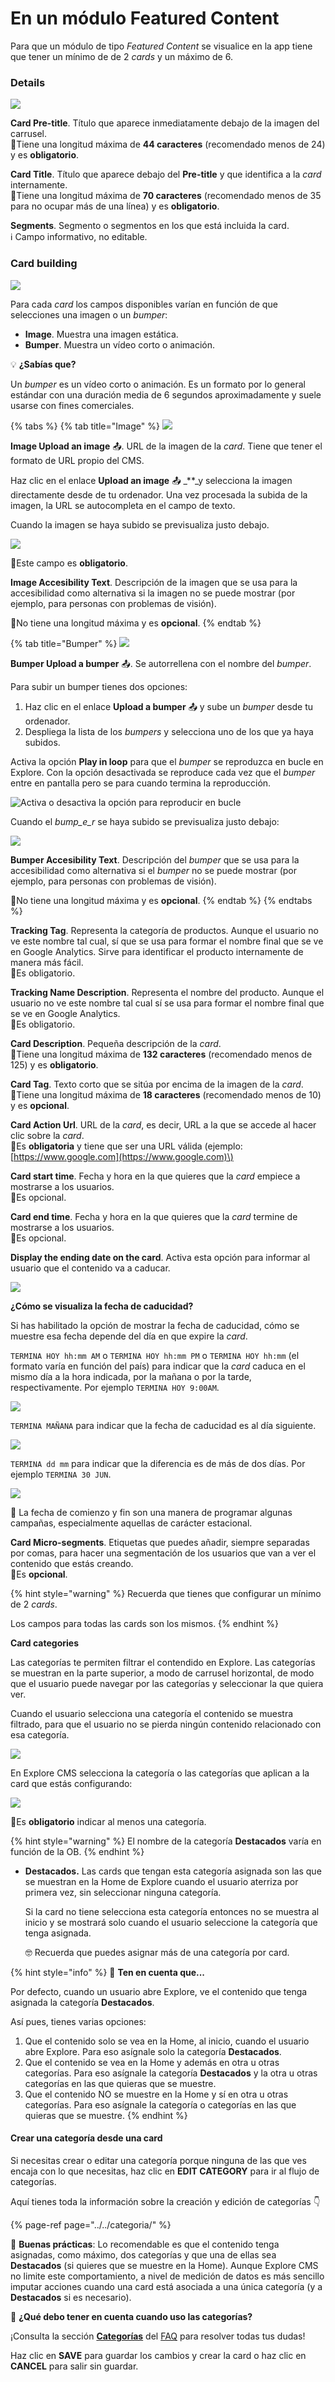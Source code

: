 # En un módulo Featured Content

Para que un módulo de tipo _Featured Content_ se visualice en la app tiene que tener un mínimo de de 2 _cards_ y un máximo de 6.

### Details

![](../../.gitbook/assets/details_featured_content.png)

**Card Pre-title**. Título que aparece inmediatamente debajo de la imagen del carrusel.  
🔅Tiene una longitud máxima de **44 caracteres** \(recomendado menos de 24\) y es **obligatorio**.

**Card Title**. Título que aparece debajo del **Pre-title** y que identifica a la _card_ internamente.  
🔅Tiene una longitud máxima de **70 caracteres** \(recomendado menos de 35 para no ocupar más de una línea\) y es **obligatorio**.

**Segments**. Segmento o segmentos en los que está incluida la card.  
 ℹ Campo informativo, no editable.

### Card building

![](../../.gitbook/assets/card_building_featured_content.png)

Para cada _card_ los campos disponibles varían en función de que selecciones una imagen o un _bumper_:

* **Image**. Muestra una imagen estática.
* **Bumper**. Muestra un vídeo corto o animación.

💡 **¿Sabías que?**

Un _bumper_ es un vídeo corto o animación. Es un formato por lo general estándar con una duración media de 6 segundos aproximadamente y suele usarse con fines comerciales.

{% tabs %}
{% tab title="Image" %}
![](../../.gitbook/assets/image%20%2812%29.png)

**Image Upload an image** 📤. URL de la imagen de la _card_. Tiene que tener el formato de URL propio del CMS.

Haz clic en el enlace **Upload an image** 📤 _\*\*_y selecciona la imagen directamente desde de tu ordenador. Una vez procesada la subida de la imagen, la URL se autocompleta en el campo de texto.

Cuando la imagen se haya subido se previsualiza justo debajo.

![](https://lh4.googleusercontent.com/dULPpwb-XaQ083yWLTZF1G1l_7MO0cW70lM7eg5-ZpMvWyZAPBHjJJpMVNjiTUDtgMy1ng2b_JaSkVRGDZd84K0oSvZnzSS9wp_ddXuGkWXzR2Loo3Pbeio_0pm5ESpRuO28cUhx)

🔅Este campo es **obligatorio**.

**Image Accesibility Text**. Descripción de la imagen que se usa para la accesibilidad como alternativa si la imagen no se puede mostrar \(por ejemplo, para personas con problemas de visión\).

🔅No tiene una longitud máxima y es **opcional**.
{% endtab %}

{% tab title="Bumper" %}
![](../../.gitbook/assets/image%20%2823%29.png)

**Bumper Upload a bumper** 📤. Se autorrellena con el nombre del _bumper_.

Para subir un bumper tienes dos opciones:

1. Haz clic en el enlace **Upload a bumper** 📤 y sube un _bumper_ desde tu ordenador.
2. Despliega la lista de los _bumpers_ y selecciona uno de los que ya haya subidos.

Activa la opción **Play in loop** para que el _bumper_ se reproduzca en bucle en Explore. Con la opción desactivada se reproduce cada vez que el _bumper_ entre en pantalla pero se para cuando termina la reproducción.

![Activa o desactiva la opci&#xF3;n para reproducir en bucle](../../.gitbook/assets/image%20%2829%29.png)

Cuando el _bump\_e\_r_ se haya subido se previsualiza justo debajo:

![](https://lh3.googleusercontent.com/3IXi0mLJsZm9bEzL8Tv-0-lZoNL-TfIve9tuIW_3fQCsNTzYPF7HhKdPi_Vl5RV-TiRr7AF3LgeRpOP-IYXqNsxsMQqz2eZ-_T-zseUG3oWU7N7coCU5szug3M2kTo65W4LYDuT_)

**Bumper Accesibility Text**. Descripción del _bumper_ que se usa para la accesibilidad como alternativa si el _bumper_ no se puede mostrar \(por ejemplo, para personas con problemas de visión\).

🔅No tiene una longitud máxima y es **opcional**.
{% endtab %}
{% endtabs %}

**Tracking Tag**. Representa la categoría de productos. Aunque el usuario no ve este nombre tal cual, sí que se usa para formar el nombre final que se ve en Google Analytics. Sirve para identificar el producto internamente de manera más fácil.    
🔅Es obligatorio. 

**Tracking Name Description**. Representa el nombre del producto. Aunque el usuario no ve este nombre tal cual sí se usa para formar el nombre final que se ve en Google Analytics.    
🔅Es obligatorio. 

**Card Description**. Pequeña descripción de la _card_.  
🔅Tiene una longitud máxima de **132 caracteres** \(recomendado menos de 125\) y es **obligatorio**.

**Card Tag**. Texto corto que se sitúa por encima de la imagen de la _card_.  
🔅Tiene una longitud máxima de **18 caracteres** \(recomendado menos de 10\) y es **opcional**.

**Card Action Url**. URL de la _card_, es decir, URL a la que se accede al hacer clic sobre la _card_.  
🔅Es **obligatoria** y tiene que ser una URL válida \(ejemplo: [https://www.google.com](https://www.google.com)\)

**Card start time**. Fecha y hora en la que quieres que la _card_ empiece a mostrarse a los usuarios.  
🔅Es opcional.

**Card end time**. Fecha y hora en la que quieres que la _card_ termine de mostrarse a los usuarios.  
🔅Es opcional.

**Display the ending date on the card**. Activa esta opción para informar al usuario que el contenido va a caducar.

![](../../.gitbook/assets/image%20%2827%29.png)

**¿Cómo se visualiza la fecha de caducidad?**

Si has habilitado la opción de mostrar la fecha de caducidad, cómo se muestre esa fecha depende del día en que expire la _card_.

`TERMINA HOY hh:mm AM` o `TERMINA HOY hh:mm PM` o `TERMINA HOY hh:mm` \(el formato varía en función del país\) para indicar que la _card_ caduca en el mismo día a la hora indicada, por la mañana o por la tarde, respectivamente. Por ejemplo `TERMINA HOY 9:00AM`.

![](../../.gitbook/assets/image%20%2865%29.png)

`TERMINA MAÑANA` para indicar que la fecha de caducidad es al día siguiente.

![](../../.gitbook/assets/image%20%286%29.png)

`TERMINA dd mm` para indicar que la diferencia es de más de dos días. Por ejemplo `TERMINA 30 JUN`.

![](../../.gitbook/assets/image%20%2824%29.png)

🎯 La fecha de comienzo y fin son una manera de programar algunas campañas, especialmente aquellas de carácter estacional.

**Card Micro-segments**. Etiquetas que puedes añadir, siempre separadas por comas, para hacer una segmentación de los usuarios que van a ver el contenido que estás creando.  
🔅Es **opcional**.

{% hint style="warning" %}
Recuerda que tienes que configurar un mínimo de 2 _cards_.

Los campos para todas las cards son los mismos.
{% endhint %}

**Card categories**

Las categorías te permiten filtrar el contendido en Explore. Las categorías se muestran en la parte superior, a modo de carrusel horizontal, de modo que el usuario puede navegar por las categorías y seleccionar la que quiera ver.

Cuando el usuario selecciona una categoría el contenido se muestra filtrado, para que el usuario no se pierda ningún contenido relacionado con esa categoría.

![](../../.gitbook/assets/card_categories.png)

En Explore CMS selecciona la categoría o las categorías que aplican a la card que estás configurando:

![](../../.gitbook/assets/categories_card.png)

🔅Es **obligatorio** indicar al menos una categoría.

{% hint style="warning" %}
El nombre de la categoría **Destacados** varía en función de la OB.
{% endhint %}

* **Destacados.** Las cards que tengan esta categoría asignada son las que se muestran en la Home de Explore cuando el usuario aterriza por primera vez, sin seleccionar ninguna categoría.

  Si la card no tiene selecciona esta categoría entonces no se muestra al inicio y se mostrará solo cuando el usuario seleccione la categoría que tenga asignada.

  🤓 Recuerda que puedes asignar más de una categoría por card.

{% hint style="info" %}
🙋 **Ten en cuenta que...**

Por defecto, cuando un usuario abre Explore, ve el contenido que tenga asignada la categoría **Destacados**.

Así pues, tienes varias opciones:

1. Que el contenido solo se vea en la Home, al inicio, cuando el usuario abre Explore. Para eso asígnale solo la categoría **Destacados**.
2. Que el contenido se vea en la Home y además en otra u otras categorías. Para eso asígnale la categoría **Destacados** y la otra u otras categorías en las que quieras que se muestre.
3. Que el contenido NO se muestre en la Home y sí en otra u otras categorías. Para eso asígnale la categoría o categorías en las que quieras que se muestre.
{% endhint %}

#### Crear una categoría desde una card

Si necesitas crear o editar una categoría porque ninguna de las que ves encaja con lo que necesitas, haz clic en **EDIT CATEGORY** para ir al flujo de categorías.

Aquí tienes toda la información sobre la creación y edición de categorías 👇 

{% page-ref page="../../categoria/" %}

🎯 **Buenas prácticas**: Lo recomendable es que el contenido tenga asignadas, como máximo, dos categorías y que una de ellas sea **Destacados** \(si quieres que se muestre en la Home\). Aunque Explore CMS no limite este comportamiento, a nivel de medición de datos es más sencillo imputar acciones cuando una card está asociada a una única categoría \(y a **Destacados** si es necesario\). 

🤔 **¿Qué debo tener en cuenta cuando uso las categorías?**

¡Consulta la sección [**Categorías**](https://app.gitbook.com/@tef-novum/s/explore-cms/~/drafts/-LyYX2WN5Qc794RVRWmG/faq#categorias) del [FAQ](../../faq.md) para resolver todas tus dudas!

Haz clic en **SAVE** para guardar los cambios y crear la card o haz clic en **CANCEL** para salir sin guardar.

